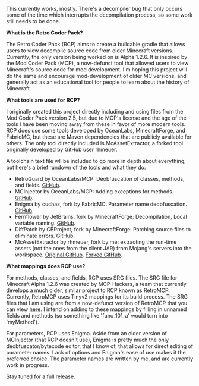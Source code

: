 This currently works, mostly. There's a decompiler bug that only occurs some of the time which interrupts the decompilation
process, so some work still needs to be done.

**What is the Retro Coder Pack?**

The Retro Coder Pack (RCP) aims to create a buildable gradle that allows users to view decompile source
code from older Minecraft versions. Currently, the only version being worked on is Alpha 1.2.6. It is inspired
by the Mod Coder Pack (MCP), a now-defunct tool that allowed users to view Minecraft's source code for mod development.
I'm hoping this project will do the same and encourage mod-development of older MC versions, and generally act as an educational
tool for people to learn about the history of Minecraft.

**What tools are used for RCP?**

I originally created this project directly including and using files from the Mod Coder Pack version 2.5, but due to MCP's license 
and the age of the tools I have been moving away from these in favor of more modern tools. RCP does use some tools developed by 
OceanLabs, MinecraftForge, and FabricMC, but these are Maven dependencies that are publicly available for others.
The only tool directly included is McAssetExtractor, a forked tool originally developed by GitHub user rhmeuer.

A toolchain text file wll be included to go more in depth about everything, but here's a brief rundown of the tools 
and what they do:

- RetroGuard by OceanLabs/MCP: Deobfuscation of classes, methods, and fields. [GitHub](https://github.com/ModCoderPack/Retroguard).
- MCInjector by OceanLabs/MCP: Adding exceptions for methods. [GitHub](https://github.com/ModCoderPack/MCInjector).
- Enigma by cuchaz, fork by FabricMC: Parameter name deobfuscation. [GitHub](https://github.com/FabricMC/Enigma).
- Fernflower by JetBrains, fork by MinecraftForge: Decompilation, Local variable naming. [GitHub](https://github.com/MinecraftForge/FernFlower).
- DiffPatch by CBProject, fork by MinecraftForge: Patching source files to eliminate errors. [GitHub](https://github.com/TheCBProject/DiffPatch).
- McAssetExtractor by rhmeuer, fork by me: extracting the run-time assets (not the ones from the client JAR) from Mojang's servers 
into the workspace. [Original GitHub](https://github.com/rmheuer/McAssetExtractor). [Forked GitHub](https://github.com/moist-mason/McAssetExtractor).

**What mappings does RCP use?**

For methods, classes, and fields, RCP uses SRG files. The SRG file for Minecraft Alpha 1.2.6 was created by MCP-Hackers,
a team that currently develops a much older, similar project to RCP known as RetroMCP. Currently, RetroMCP uses Tinyv2
mappings for its build process. The SRG files that I am using are from a now-defunct version of RetroMCP that you can
view [here](https://github.com/MCPHackers/RetroMCP). I intend on adding to these mappings by filling in unnamed fields
and methods (so something like 'func_101_a' would turn into 'myMethod').

For parameters, RCP uses Enigma. Aside from an older version of MCInjector (that RCP doesn't use), Enigma is pretty much the only 
deobfuscator/bytecode editor, that I know of, that allows for direct editing of parameter names. Lack of options and Enigma's 
ease of use makes it the preferred choice. The parameter names are written by me, and are currently work in progress.

Stay tuned for a full release.

